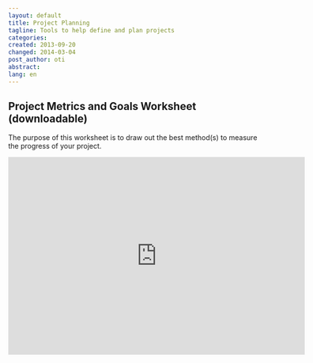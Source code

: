 ```yaml
---
layout: default
title: Project Planning
tagline: Tools to help define and plan projects
categories: 
created: 2013-09-20
changed: 2014-03-04
post_author: oti
abstract: 
lang: en
---
```





<h2>Project Metrics and Goals Worksheet (downloadable)</h2>

The purpose of this worksheet is to draw out the best method(s) to measure the progress of your project. 


<iframe width='600' height='400' frameborder='0' 
src='https://docs.google.com/document/d/1NjJW0hOKY8HQos98jhVWJWULN6s-C5X8ysy31eFSZ0M/edit?usp=sharing'></iframe>

<!--
<h2>Generating Big Questions</h2>

<iframe width='600' height='400' frameborder='0' 
src='https://docs.google.com/document/d/1fCH8xWbXRA7y29w0JDawK4T8Oguc4V5Wwhsi9mJ_qn4/edit?usp=sharing'></iframe>
-->